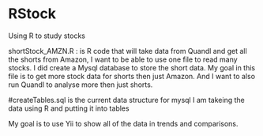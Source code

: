 # RStock
Using R to study stocks

shortStock_AMZN.R : is R code that will take data from Quandl and get all the shorts from Amazon, I want to be able to use one file to read many stocks. I did create a Mysql database to store the short data. My goal in this file is to get more stock data for shorts then just Amazon. And I want to also run Quandl to analyse more then just shorts.

#createTables.sql
is the current data structure for mysql I am takeing the data using R and putting it into tables

My goal is to use Yii to show all of the data in trends and comparisons. 




